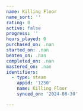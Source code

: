 ```yaml
---
name: Killing Floor
name_sort: ''
rating: 0
active: false
progress: ''
hours_played: 0
purchased_on: .nan
started_on: .nan
beaten_on: .nan
completed_on: .nan
mastered_on: .nan
identifiers:
  - type: steam
    appid: '1250'
    name: Killing Floor
    synced_on: '2024-08-30'

---
```

